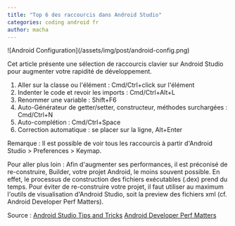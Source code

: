 ```yaml
---
title: "Top 6 des raccourcis dans Android Studio"
categories: coding android fr
author: macha
---
```


<div class="text-center lead" markdown="1">
  ![Android Configuration](/assets/img/post/android-config.png)
</div>

Cet article présente une sélection de raccourcis clavier sur Android Studio pour augmenter votre rapidité de développement.

1. Aller sur la classe ou l'élément : Cmd/Ctrl+click sur l'élément
2. Indenter le code et revoir les imports : Cmd/Ctrl+Alt+L
3. Renommer une variable : Shift+F6
4. Auto-Générateur de getter/setter, constructeur, méthodes surchargées : Cmd/Ctrl+N
5. Auto-complétion : Cmd/Ctrl+Space
6. Correction automatique : se placer sur la ligne, Alt+Enter

Remarque : Il est possible de voir tous les raccourcis à partir d'Android Studio > Preferences > Keymap.

Pour aller plus loin : Afin d'augmenter ses performances, il est préconisé de re-construire, Builder, votre projet Android, le moins souvent possible. En effet, le processus de construction des fichiers exécutables (.dex) prend du temps. Pour éviter de re-construire votre projet, il faut utiliser au maximum l'outils de visualisation d'Android Studio, soit la preview des fichiers xml (cf. Android Developer Perf Matters).

Source :
[Android Studio Tips and Tricks](https://developer.android.com/sdk/installing/studio-tips.html)
[Android Developer Perf Matters](https://robots.thoughtbot.com/developer-perf-matters)
